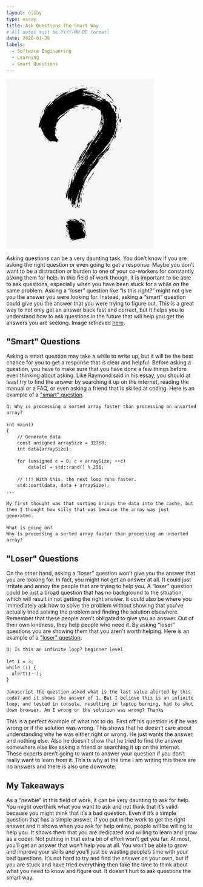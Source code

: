 ```yaml
---
layout: essay
type: essay
title: Ask Questions The Smart Way
# All dates must be YYYY-MM-DD format!
date: 2020-01-28
labels:
  - Software Engineering 
  - Learning
  - Smart Questions
---
```


<img class="ui medium right floated rounded image" src="../images/huh.png">

Asking questions can be a very daunting task. You don’t know if you are asking the right question or even going to get a response. Maybe you don’t want to be a distraction or burden to one of your co-workers for constantly asking them for help. In this field of work though, it is important to be able to ask questions, especially when you have been stuck for a while on the same problem. Asking a “loser” question like “Is this right?” might not give you the answer you were looking for. Instead, asking a “smart” question could give you the answer that you were trying to figure out. This is a great way to not only get an answer back fast and correct, but it helps you to understand how to ask questions in the future that will help you get the answers you are seeking. Image retrieved [here](https://www.kindpng.com/imgv/hxhJxhm_ink-question-mark-zen-ish-calligraphy-hd-png/).

## "Smart" Questions

Asking a smart question may take a while to write up, but it will be the best chance for you to get a response that is clear and helpful. Before asking a question, you have to make sure that you have done a few things before even thinking about asking. Like Raymond said in his essay, you should at least try to find the answer by searching it up on the internet, reading the manual or a FAQ, or even asking a friend that is skilled at coding. Here is an example of a ["smart" question](https://stackoverflow.com/questions/11227809/why-is-processing-a-sorted-array-faster-than-processing-an-unsorted-array).

```
Q: Why is processing a sorted array faster than processing an unsorted array?

int main()
{
    // Generate data
    const unsigned arraySize = 32768;
    int data[arraySize];

    for (unsigned c = 0; c < arraySize; ++c)
        data[c] = std::rand() % 256;

    // !!! With this, the next loop runs faster.
    std::sort(data, data + arraySize);
...
    
My first thought was that sorting brings the data into the cache, but then I thought how silly that was because the array was just generated.

What is going on?
Why is processing a sorted array faster than processing an unsorted array?

```


## "Loser" Questions
On the other hand, asking a “loser” question won’t give you the answer that you are looking for. In fact, you might not get an answer at all. It could just irritate and annoy the people that are trying to help you. A “loser” question could be just a broad question that has no background to the situation, which will result in not getting the right answer. It could also be where you immediately ask how to solve the problem without showing that you’ve actually tried solving the problem and finding the solution elsewhere. Remember that these people aren’t obligated to give you an answer. Out of their own kindness, they help people who need it. By asking “loser” questions you are showing them that you aren't worth helping. Here is an example of a ["loser" question](https://stackoverflow.com/questions/65948921/is-this-an-infinite-loop-beginner-level).

```
Q: Is this an infinite loop? beginner level

let I = 3;
while (i) {
  alert(I--);
}

Javascript the question asked what is the last value alerted by this code? and it shows the answer of 1. But I believe this is an infinite loop, and tested in console, resulting in laptop burning, had to shut down browser. Am I wrong or the solution was wrong? Thanks
```
This is a perfect example of what not to do. First off his question is if he was wrong or if the solution was wrong. This shows that he doesn’t care about understanding why he was either right or wrong. He just wants the answer and nothing else. Also he doesn’t show that he tried to find the answer somewhere else like asking a friend or searching it up on the internet. These experts aren’t going to want to answer your question if you don’t really want to learn from it. This is why at the time I am writing this there are no answers and there is also one downvote. 

## My Takeaways 
As a “newbie” in this field of work, it can be very daunting to ask for help. You might overthink what you want to ask and not think that it’s valid because you might think that it’s a bad question. Even if it’s a simple question that has a simple answer, if you put in the work to get the right answer and it shows when you ask for help online, people will be willing to help you. It shows them that you are dedicated and willing to learn and grow as a coder. Not putting in that extra bit of effort won’t get you far. At most, you’ll get an answer that won’t help you at all. You won’t be able to grow and improve your skills and you’ll just be wasting people’s time with your bad questions. It’s not hard to try and find the answer on your own, but if you are stuck and have tried everything then take the time to think about what you need to know and figure out. It doesn’t hurt to ask questions the smart way.


